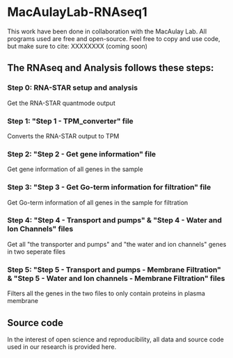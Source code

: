 # MacAulayLab-RNAseq1

This work have been done in collaboration with the MacAulay Lab.
All programs used are free and open-source.
Feel free to copy and use code, but make sure to cite: XXXXXXXX (coming soon)

## The RNAseq and Analysis follows these steps:

### Step 0: RNA-STAR setup and analysis #
Get the RNA-STAR quantmode output

### Step 1: "Step 1 - TPM_converter" file
Converts the RNA-STAR output to TPM

### Step 2: "Step 2 - Get gene information" file
Get gene information of all genes in the sample

### Step 3: "Step 3 - Get Go-term information for filtration" file
Get Go-term information of all genes in the sample for filtration

### Step 4: "Step 4 - Transport and pumps" & "Step 4 - Water and Ion Channels" files
Get all "the transporter and pumps" and "the water and ion channels" genes in two seperate files

### Step 5: "Step 5 - Transport and pumps - Membrane Filtration" & "Step 5 - Water and Ion channels - Membrane Filtration" files
Filters all the genes in the two files to only contain proteins in plasma membrane

## Source code
In the interest of open science and reproducibility, all data and source code used in our research is provided here.
